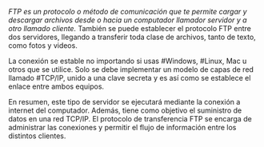 *FTP es un protocolo o método de comunicación que te permite cargar y descargar archivos desde o hacia un computador llamador servidor y a otro llamado cliente.* También se puede establecer el protocolo FTP entre dos servidores, llegando a transferir toda clase de archivos, tanto de texto, como fotos y videos.

La conexión se estable no importando si usas #Windows, #Linux, Mac u otros que se utilice. Solo se debe implementar un modelo de capas de red llamado #TCP/IP, unido a una clave secreta y es así como se establece el enlace entre ambos equipos.

En resumen, este tipo de servidor se ejecutará mediante la conexión a internet del computador. Además, tiene como objetivo el suministro de datos en una red TCP/IP. El protocolo de transferencia FTP se encarga de administrar las conexiones y permitir el flujo de información entre los distintos clientes.